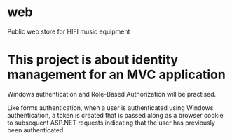 # web
Public web store for HIFI music equipment
<h1>This project is about identity management for an MVC application</h1>
<p>Windows authentication and Role-Based Authorization will be practised. </p>
<p>Like forms authentication, when a user is authenticated using Windows authentication, a token is created that is passed along as a browser cookie to subsequent ASP.NET requests indicating that the user has previously been authenticated
</p>
